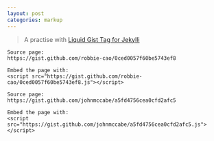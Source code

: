 ```yaml
---
layout: post
categories: markup
---
```


> A practise with [Liquid Gist Tag for Jekylli](http://blog.55minutes.com/2012/03/liquid-gist-tag-for-jekyll/)

```
Source page:
https://gist.github.com/robbie-cao/0ced0057f60be5743ef8

Embed the page with:
<script src="https://gist.github.com/robbie-cao/0ced0057f60be5743ef8.js"></script>
```

<script src="https://gist.github.com/robbie-cao/0ced0057f60be5743ef8.js"></script>

```
Source page:
https://gist.github.com/johnmccabe/a5fd4756cea0cfd2afc5

Embed the page with:
<script src="https://gist.github.com/johnmccabe/a5fd4756cea0cfd2afc5.js"></script>
```

<script src="https://gist.github.com/johnmccabe/a5fd4756cea0cfd2afc5.js"></script>
